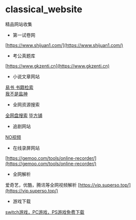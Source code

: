 # classical_website
精品网站收集


* 第一试卷网
  
[https://www.shijuan1.com/](https://www.shijuan1.com/)

* 考公真题库
  
[https://www.gkzenti.cn](https://www.gkzenti.cn)

* 小说文章网站
  
[易书 书籍检索](https://search.yibook.org/) <br>
[我不是盐神](https://onehu.xyz/)

* 全网资源搜索

[全网盘搜索](http://uukk2.cn)
[毕方铺](https://www.iizhi.cn)


* 追剧网站

[NO视频](https://www.novipnoad.net)

* 在线录屏网站
  
[https://gemoo.com/tools/online-recorder/](https://gemoo.com/tools/online-recorder/)

* 全网解析

爱奇艺，优酷，腾讯等全网视频解析
[https://vip.superso.top/](https://vip.superso.top/)


* 游戏下载

[switch游戏，PC游戏，PS游戏免费下载](https://www.gamer520.com)
